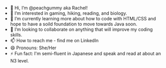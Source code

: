 - 👋 Hi, I’m @peachgummy aka Rachel!
- 👀 I’m interested in gaming, hiking, reading, and biology.
- 🌱 I’m currently learning more about how to code with HTML/CSS and hope to have a soild foundation to move towards Java soon.
- 💞️ I’m looking to collaborate on anything that will improve my coding skills.
- 📫 How to reach me - find me on LinkedIn
- 😄 Pronouns: She/Her
- ⚡ Fun fact: I'm semi-fluent in Japanese and speak and read at about an N3 level.

<!---
peachgummy/peachgummy is a ✨ special ✨ repository because its `README.md` (this file) appears on your GitHub profile.
You can click the Preview link to take a look at your changes.
--->
